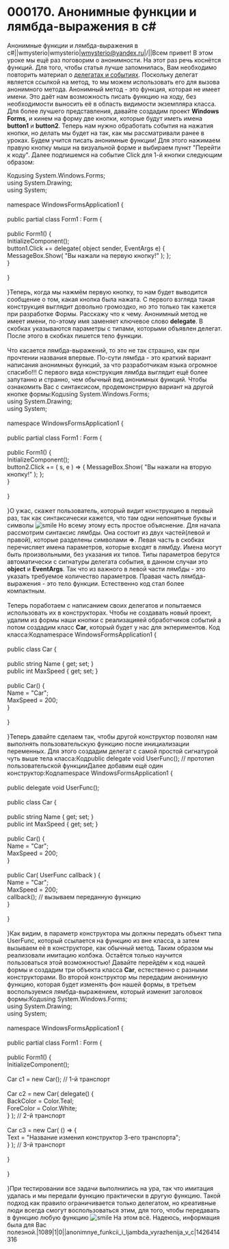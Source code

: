 # 000170. Анонимные функции и лямбда-выражения в c\#

Анонимные функции и лямбда-выражения в c#||wmysterio|wmysterio|wmysterio@yandex.ru|/||Всем привет! В этом уроке мы ещё раз поговорим о анонимности. На этот раз речь коснётся функций. Для того, чтобы статья лучше запомнилась, Вам необходимо повторить материал о [делегатах и событиях](../../publ/uroki\_skriptinga/gta\_iv/delegaty\_i\_sobytija\_v\_c/35-1-0-199/). Поскольку делегат является ссылкой на метод, то мы можем использовать его для вызова анонимного метода. Анонимный метод - это функция, которая не имеет имени. Это даёт нам возможность писать функцию на ходу, без необходимости выносить её в область видимости экземпляра класса. Для более лучшего представления, давайте создадим проект **Windows Forms**, и кинем на форму две кнопки, которые будут иметь имена **button1** и **button2**. Теперь нам нужно обработать события на нажатия кнопки, но делать мы будет на так, как мы рассматривали ранее в уроках. Будем учится писать анонимные функции! Для этого нажимаем правую кнопку мыши на визуальной форме и выбираем пункт "Перейти к коду". Далее подпишемся на событие Click для 1-й кнопки следующим образом:

Кодusing System.Windows.Forms;\
using System.Drawing;\
using System;\
\
namespace WindowsFormsApplication1 {\
\
&#x20; public partial class Form1 : Form {\
\
&#x20; public Form1() {\
&#x20; InitializeComponent();\
&#x20; button1.Click += delegate( object sender, EventArgs e) { MessageBox.Show( "Вы нажали на первую кнопку!" ); };\
&#x20; }\
\
&#x20; }\
\
}Теперь, когда мы нажмём первую кнопку, то нам будет выводится сообщение о том, какая кнопка была нажата. С первого взгляда такая конструкция выглядит довольно громоздко, но это только так кажется при разработке Формы. Расскажу что к чему. Анонимный метод не имеет имени, по-этому имя заменяет ключевое слово **delegate**. В скобках указываются параметры с типами, которыми объявлен делегат. После этого в скобках пишется тело функции.\
\
Что касается лямбда-выражений, то это не так страшно, как при прочтении названия впервые. По-сути лямбда - это краткий вариант написания анонимных функций, за что разработчикам языка огромное спасибо!!! С первого вида конструкция лямбда выглядит ещё более запутанно и странно, чем обычный вид анонимных функций. Чтобы ознакомить Вас с синтаксисом, продемонстрирую вариант на другой кнопке формы:Кодusing System.Windows.Forms;\
using System.Drawing;\
using System;\
\
namespace WindowsFormsApplication1 {\
\
&#x20; public partial class Form1 : Form {\
\
&#x20; public Form1() {\
&#x20; InitializeComponent();\
&#x20; button2.Click += ( s, e ) => { MessageBox.Show( "Вы нажали на вторую кнопку!" ); };\
&#x20; }\
\
&#x20; }\
\
}О ужас, скажет пользователь, который видит конструкцию в первый раз, так как синтаксически кажется, что там одни непонятные буквы и символы ![smile](http://s49.ucoz.net/sm/15/smile.gif) Но всему этому есть простое объяснение. Для начала рассмотрим синтаксис лямбды. Она состоит из двух частей(левой и правой), которые разделены символами **=>**. Левая часть в скобках перечисляет имена параметров, которые входят в лямбду. Имена могут быть произвольными, без указания их типов. Типы параметров берутся автоматически с сигнатуры делегата события, в данном случаи это **object** и **EventArgs**. Так что из важного в левой части лямбды - это указать требуемое количество параметров. Правая часть лямбда-выражения - это тело функции. Естественно код стал более компактным.\
\
Теперь поработаем с написанием своих делегатов и попытаемся использовать их в конструкторах. Чтобы не создавать новый проект, удалим из формы наши кнопки с реализацияей обработчиков событий а потом создадим класс **Car**, который будет у нас для экпериментов. Код класса:Кодnamespace WindowsFormsApplication1 {\
&#x20;  \
&#x20; public class Car {\
\
&#x20; public string Name { get; set; }\
&#x20; public int MaxSpeed { get; set; }\
\
&#x20; public Car() {\
&#x20; Name = "Car";\
&#x20; MaxSpeed = 200;\
&#x20; }\
\
&#x20; }\
\
}Теперь давайте сделаем так, чтобы другой конструктор позволял нам выполнять пользовательскую функцию после инициализации переменных. Для этого создадим делегат с самой простой сигнатурой чуть выше тела класса:Кодpublic delegate void UserFunc(); // прототип пользовательской функцииДалее добавим ещё один конструктор:Кодnamespace WindowsFormsApplication1 {\
&#x20;  \
&#x20; public delegate void UserFunc();\
\
&#x20; public class Car {\
\
&#x20; public string Name { get; set; }\
&#x20; public int MaxSpeed { get; set; }\
\
&#x20; public Car() {  \
&#x20; Name = "Car";  \
&#x20; MaxSpeed = 200;  \
&#x20; }\
\
&#x20; public Car( UserFunc callback ) {\
&#x20; Name = "Car";\
&#x20; MaxSpeed = 200;\
&#x20; callback(); // вызываем переданную функцию\
&#x20; }\
\
&#x20; }\
\
}Как видим, в параметр конструктора мы должны передать объект типа UserFunc, который ссылается на функцию из вне класса, а затем вызываем её в конструкторе, как обычный метод. Таким образом мы реализовали имитацию колбэка. Остаётся только научится пользоваться этой возможностью! Давайте перейдём к код нашей формы и создадим три объекта класса **Car**, естественно с разными конструкторами. Во второй конструктор мы передадим анонимную функцию, которая будет изменять фон нашей формы, в третьем воспользуемся лямбда-выражением, который изменит заголовок формы:Кодusing System.Windows.Forms;\
using System.Drawing;\
using System;\
\
namespace WindowsFormsApplication1 {\
\
&#x20; public partial class Form1 : Form {\
\
&#x20; public Form1() {\
&#x20; InitializeComponent();\
\
&#x20; Car c1 = new Car(); // 1-й транспорт\
\
&#x20; Car c2 = new Car( delegate() {\
&#x20; BackColor = Color.Teal;  \
&#x20; ForeColor = Color.White;  \
&#x20; } ); // 2-й транспорт\
\
&#x20; Car c3 = new Car( () => {\
&#x20; Text = "Название изменил конструктор 3-его транспорта";  \
&#x20; } ); // 3-й транспорт\
\
&#x20; }\
\
&#x20; }\
\
}При тестировании все задачи выполнились на ура, так что имитация удалась и мы передали функцию практически в другую функцию. Такой подход как правило ограничивается только делегатом, но креативные люди всегда смогут воспользоваться этим, для того, чтобы передавать в функцию любую функцию ![smile](http://s49.ucoz.net/sm/15/smile.gif) На этом всё. Надеюсь, информация была для Вас полезной.|1089|1|0||anonimnye\_funkcii\_i\_ljambda\_vyrazhenija\_v\_c|1426414316
